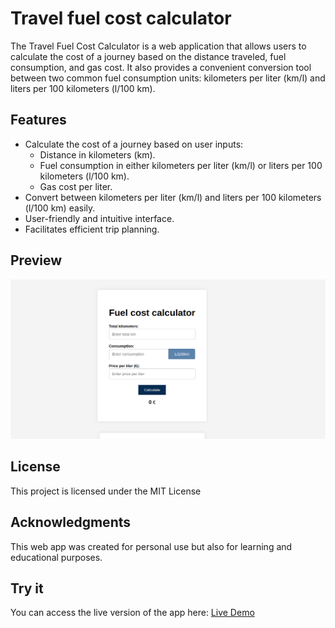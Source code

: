 # Travel fuel cost calculator

The Travel Fuel Cost Calculator is a web application that allows users to calculate the cost of a journey based on the distance traveled, fuel consumption, and gas cost. It also provides a convenient conversion tool between two common fuel consumption units: kilometers per liter (km/l) and liters per 100 kilometers (l/100 km).

## Features

- Calculate the cost of a journey based on user inputs:
  - Distance in kilometers (km).
  - Fuel consumption in either kilometers per liter (km/l) or liters per 100 kilometers (l/100 km).
  - Gas cost per liter.
- Convert between kilometers per liter (km/l) and liters per 100 kilometers (l/100 km) easily.
- User-friendly and intuitive interface.
- Facilitates efficient trip planning.

## Preview

![Alt Text](preview.png)

## License

This project is licensed under the MIT License

## Acknowledgments

This web app was created for personal use but also for learning and educational purposes.

## Try it 
You can access the live version of the app here: [Live Demo](https://travel-fuel-cost.vercel.app/)
